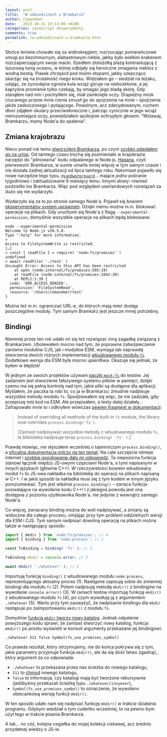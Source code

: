 ```yaml
---
layout: post
title:  "W odwiedzinach u Bramkarza"
author: Comandeer
date:   2023-10-31 19:13:00 +0100
categories: javascript eksperymenty
comments: true
permalink: /w-odwiedzinach-u-bramkarza.html
---
```


Słońce leniwie chowało się za widnokręgiem, rozrzucając pomarańczowe smugi po bezchmurnym, alabastrowym niebie, jakby było wielkim krakenem rozczapierzającym swoje macki. Szedłem złotożółtą plażą kontrastującą z lazurową tonią oceanu, w której odbijały się heroiczne zmagania niebios z wodną bestią. Piasek chrzęścił pod moimi stopami, jakby szepcząco skarżąc się na brutalność mego kroku. Widziałem go – siedział na leżaku, udając, że życiodajna ognista kula wciąż góruje na nieboskłonie, a jej kapryśne promienie tylko czekają, by smagać jego bladą skórę. Gdy stanąłem nad nim i pochyliłem się, miał zamknięte oczy. Drapieżny mrok rzucanego przeze mnie cienia zmusił go do spojrzenia na mnie – spojrzenia jakże zaskoczonego i pytającego. Powolnym, acz zdecydowanym, ruchem dłoni zdjąłem okulary przeciwsłoneczne i, patrząc cynicznie w jego wciąż nierozumiejące oczy, powiedziałem spokojnie ochrypłym głosem: "Wstawaj, Bramkarzu, mamy Node'a do spalenia".

## Zmiana krajobrazu

Nieco ponad rok temu [stworzyłem Bramkarza](https://blog.comandeer.pl/bramkarz.html), po czym [szybko odesłałem go na urlop](https://blog.comandeer.pl/bramkarz-na-urlopie.html). Od tamtego czasu trochę się pozmieniało w krajobrazie narzędzi do "pilnowania" kodu odpalanego w Node.js. [Hagana](https://github.com/yaakov123/hagana), czyli pierwowzór Bramkarza, w sumie umarła mniej więcej w tym samym czasie i nie dostała żadnej aktualizacji od lipca tamtego roku. Natomiast pojawiło się nowe narzędzie tego typu, [`@sandworm/guard`](https://www.npmjs.com/package/@sandworm/guard)… mające _jedno_ pobranie tygodniowo i zaktualizowane 9 miesięcy temu. Innymi słowy: również podzieliło los Bramkarza. Więc pod względem userlandowych rozwiązań za dużo się nie wydarzyło.

Wydarzyło się za to po stronie samego Node'a. Pojawił się bowiem [eksperymentalny system uprawnień](https://nodejs.org/docs/latest-v20.x/api/permissions.html). Dzięki niemu można m.in. blokować operacje na plikach. Gdy uruchomi się Node'a z flagą `--experimental-permission`, domyślnie wszystkie operacje na plikach będą blokowane:

```shell
node --experimental-permission
Welcome to Node.js v20.5.0.
Type ".help" for more information.
>
Access to FileSystemWrite is restricted.
[…]
> const { readFile } = require( 'node:fs/promises' )
undefined
> await readFile( './test' )
Uncaught Error: Access to this API has been restricted
    at open (node:internal/fs/promises:595:19)
    at readFile (node:internal/fs/promises:1042:20)
    at REPL2:1:39 {
  code: 'ERR_ACCESS_DENIED',
  permission: 'FileSystemRead',
  resource: '/Users/comandeer/test'
}
```

Można też m.in. ograniczać URL-e, do których mają mieć dostęp poszczególne moduły. Tym samym Bramkarz jest jeszcze mniej potrzebny.

## Bindingi

Niemniej przez ten rok udało mi się też rozwiązać inną zagadkę związaną z Bramkarzem. Ubolewałem mocno nad tym, że poprawne zabezpieczenie zarówno modułów CJS, jak i modułów ESM, wymaga tak naprawdę stworzenia dwóch różnych implementacji [wbudowanego modułu `fs`](https://nodejs.org/docs/latest-v20.x/api/fs.html). Dodatkowo wersja dla ESM była mocno upierdliwa. Okazuje się jednak, że byłem w błędzie!

W jednym ze swoich projektów używam [paczki `mock-fs`](https://www.npmjs.com/package/mock-fs) do testów. Jej zadaniem jest stworzenie fałszywego systemu plików w pamięci, dzięki czemu ma się pełną kontrolę nad tym, jakie pliki są dostępne dla aplikacji. Myślałem, że paczka ta robi to, co ja w Bramkarzu: żmudnie nadpisuje wszystkie metody modułu `fs`. Spodziewałem się więc, że nie zadziała, gdy przepiszę mój kod na ESM. Ale przepisałem, a testy dalej działały… Zafrapowało mnie to i odkryłem wówczas [pewien fragment w dokumentacji](https://www.npmjs.com/package/mock-fs#upgrading-to-version-4):

> <span lang="en">Instead of overriding all methods of the built-in `fs` module, the library now overrides `process.binding('fs')`.</span>
>
> [Zamiast nadpisywać wszystkie metody z wbudowanego modułu `fs`, ta biblioteka nadpisuje teraz `process.binding( 'fs' )`.]

Prawdę mówiąc, nie słyszałem wcześniej o tajemniczym `process.binding()`, a [oficjalna dokumentacja milczy na ten temat](https://nodejs.org/docs/latest-v20.x/api/process.html). Na całe szczęście istnieje internet i [szybkie googlowanie dało mi odpowiedź](https://stackoverflow.com/a/46908813/9025529). Ta niepozorna funkcja stanowi łącznik między JS-owymi częściami Node'a, a tymi napisanymi w innych językach (głównie C++). W rzeczywistości bowiem wbudowany moduł `fs` to JS-owa nakładka na bibliotekę do operacji na plikach napisaną w C++. I w jakiś sposób ta nakładka musi się z tym kodem w innym języku porozumiewać. Tym jest właśnie `process.binding()` – zwraca funkcje pozwalające na wywołanie kodu C++! I z jakiegoś powodu jest ona dostępna z poziomu użytkownika Node'a. nie jedynie z wewnątrz samego Node'a.

Co więcej, zwracany binding można do woli nadpisywać, a zmiany są widoczne dla całego procesu, omijając przy tym problem oddzielnych wersji dla ESM i CJS. Tym samym nadpisać dowolną operację na plikach można także w następujący sposób:

```javascript
import { mkdir } from 'node:fs/promises'; // 4
import { binding } from 'node:process'; // 1

const fsBinding = binding( 'fs' ); // 2

fsBinding.mkdir = console.error; // 3

await mkdir( './whatever' ); // 5
```

Importuję funkcję `binding()` z wbudowanego modułu `node:process`, reprezentującego aktualny proces (1). Następnie zapisuję sobie do zmiennej bindingi dla modułu `fs` (2). Potem nadpisuję metodę `mkdir()` z bindingów na wywołanie `console.error()` (3). W ramach testów importuję funkcję `mkdir()` z wbudowanego modułu `fs` (4), po czym wywołuję ją z argumentem `./whatever` (5). Warto przy tym zauważyć, że nadpisanie bindingu dla `mkdir` następuje _po_ zaimportowaniu `mkdir()` z modułu `fs`.

Domyślnie [funkcja `mkdir` tworzy nowy katalog](https://nodejs.org/docs/latest-v20.x/api/fs.html#fspromisesmkdirpath-options). Jednak odpalenie powyższego kodu sprawi, że zamiast stworzyć nowy katalog, funkcja `mkdir()` po prostu wyświetli w konsoli argumenty przekazane jej bindingowi:

```shell
./whatever 511 false Symbol(fs_use_promises_symbol)
```

Co prawda rezultat, który otrzymujemy, nie do końca pokrywa się z tym, jakie parametry przyjmuje funkcja `mkdir()`, ale da się dość łatwo zgadnąć, który argument za co odpowiada:

* `./whatever` to przekazana przez nas ścieżka do nowego katalogu,
* `511` to [chmod](https://en.wikipedia.org/wiki/Chmod#Numerical_permissions) nowego katalogu,
* `false` to informacja, czy katalogi mają być tworzone rekursywnie (jeślibyśmy przekazali ścieżkę typu `./whatever/innyever`),
* `Symbol(fs_use_promises_symbol)` to oznaczenie, że wywołano obiecankową wersję funkcji `mkdir()`.

W ten sposób udało nam się nadpisać funkcję `mkdir()` _w trakcie_ działania programu. Gdybym wiedział o tym cudeńku wcześniej, to na pewno bym użył tego w trakcie pisania Bramkarza.

A tak… no cóż, kolejna cegiełka do mojej kolekcji ciekawej, acz średnio przydatnej wiedzy o JS-ie.

